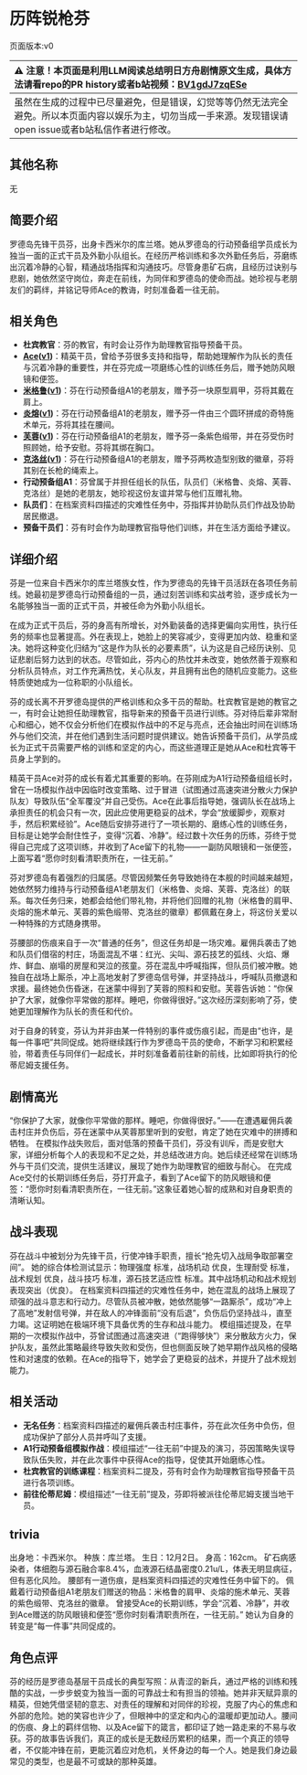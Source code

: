 # 历阵锐枪芬
页面版本:v0
 

| :warning: 注意！本页面是利用LLM阅读总结明日方舟剧情原文生成，具体方法请看repo的PR history或者b站视频：[BV1gdJ7zqESe](https://www.bilibili.com/video/BV1gdJ7zqESe/)         |
|:----------------------------|
| 虽然在生成的过程中已尽量避免，但是错误，幻觉等等仍然无法完全避免。所以本页面内容以娱乐为主，切勿当成一手来源。发现错误请open issue或者b站私信作者进行修改。|



## 其他名称
无
## 简要介绍
罗德岛先锋干员芬，出身卡西米尔的库兰塔。她从罗德岛的行动预备组学员成长为独当一面的正式干员及外勤小队组长。在经历严格训练和多次外勤任务后，芬磨练出沉着冷静的心智，精通战场指挥和沟通技巧。尽管身患矿石病，且经历过诀别与悲剧，她依然坚守岗位，奔走在前线，为同伴和罗德岛的使命而战。她珍视与老朋友们的羁绊，并铭记导师Ace的教诲，时刻准备着一往无前。
## 相关角色
-   **杜宾教官**：芬的教官，有时会让芬作为助理教官指导预备干员。
-   **[Ace](../char_v3/extended_char_Ace.md)([v1](extended_char_Ace.md))**：精英干员，曾给予芬很多支持和指导，帮助她理解作为队长的责任与沉着冷静的重要性，并在芬完成一项磨练心性的训练任务后，赠予她防风眼镜和便签。
-   **[米格鲁](../char_v3/char_122_beagle.md)([v1](char_122_beagle.md))**：芬在行动预备组A1的老朋友，赠予芬一块原型肩甲，芬将其戴在肩上。
-   **[炎熔](../char_v3/char_121_lava.md)([v1](char_121_lava.md))**：芬在行动预备组A1的老朋友，赠予芬一件由三个圆环拼成的奇特施术单元，芬将其挂在腰间。
-   **[芙蓉](../char_v3/char_120_hibisc.md)([v1](char_120_hibisc.md))**：芬在行动预备组A1的老朋友，赠予芬一条紫色缎带，并在芬受伤时照顾她，给予安慰。芬将其绑在胸口。
-   **[克洛丝](../char_v3/char_124_kroos.md)([v1](char_124_kroos.md))**：芬在行动预备组A1的老朋友，赠予芬两枚造型别致的徽章，芬将其别在长枪的绳索上。
-   **行动预备组A1**：芬曾属于并担任组长的队伍，队员们（米格鲁、炎熔、芙蓉、克洛丝）是她的老朋友，她珍视这份友谊并常与他们互赠礼物。
-   **队员们**：在档案资料四描述的灾难性任务中，芬指挥并协助队员们作战及协助居民撤退。
-   **预备干员们**：芬有时会作为助理教官指导他们训练，并在生活方面给予建议。
## 详细介绍
芬是一位来自卡西米尔的库兰塔族女性，作为罗德岛的先锋干员活跃在各项任务前线。她最初是罗德岛行动预备组的一员，通过刻苦训练和实战考验，逐步成长为一名能够独当一面的正式干员，并被任命为外勤小队组长。

在成为正式干员后，芬的身高有所增长，对外勤装备的选择更偏向实用性，执行任务的频率也显著提高。外在表现上，她脸上的笑容减少，变得更加内敛、稳重和坚决。她将这种变化归结为“这是作为队长的必要素质”，认为这是自己经历诀别、见证悲剧后努力达到的状态。尽管如此，芬内心的热忱并未改变，她依然善于观察和分析队员特点，对工作充满热忱，关心队友，并且拥有出色的随机应变能力。这些特质使她成为一位称职的小队组长。

芬的成长离不开罗德岛提供的严格训练和众多干员的帮助。杜宾教官是她的教官之一，有时会让她担任助理教官，指导新来的预备干员进行训练。芬对待后辈非常耐心和细心，她不仅会分析他们在模拟作战中的不足与亮点，还会抽出时间在训练场外与他们交流，并在他们遇到生活问题时提供建议。她告诉预备干员们，从学员成长为正式干员需要严格的训练和坚定的内心，而这些道理正是她从Ace和杜宾等干员身上学到的。

精英干员Ace对芬的成长有着尤其重要的影响。在芬刚成为A1行动预备组组长时，曾在一场模拟作战中因临时改变策略、过于冒进（试图通过高速突进分散火力保护队友）导致队伍“全军覆没”并自己受伤。Ace在此事后指导她，强调队长在战场上承担责任的机会只有一次，因此应使用更稳妥的战术，学会“放缓脚步，观察对手，然后积累经验”。Ace随后安排芬进行了一项长期的、磨练心性的训练任务，目标是让她学会耐住性子，变得“沉着、冷静”。经过数十次任务的历练，芬终于觉得自己完成了这项训练，并收到了Ace留下的礼物——一副防风眼镜和一张便签，上面写着“愿你时刻看清职责所在，一往无前。”

芬对罗德岛有着强烈的归属感。尽管因频繁任务导致她待在本舰的时间越来越短，她依然努力维持与行动预备组A1老朋友们（米格鲁、炎熔、芙蓉、克洛丝）的联系。每次任务归来，她都会给他们带礼物，并将他们回赠的礼物（米格鲁的肩甲、炎熔的施术单元、芙蓉的紫色缎带、克洛丝的徽章）都佩戴在身上，将这份关爱以一种特殊的方式随身携带。

芬腰部的伤痕来自于一次“普通的任务”，但这任务却是一场灾难。雇佣兵袭击了她和队员们借宿的村庄，场面混乱不堪：红光、尖叫、源石技艺的弧线、火焰、爆炸、鲜血、崩塌的房屋和哭泣的孩童。芬在混乱中呼喊指挥，但队员们被冲散。她独自在战场上厮杀，冲上高地发射了罗德岛信号弹，并坚持战斗，呼喊队员撤退和求援。最终她负伤昏迷，在迷蒙中得到了芙蓉的照料和安慰。芙蓉告诉她：“你保护了大家，就像你平常做的那样。睡吧，你做得很好。”这次经历深刻影响了芬，使她更加理解作为队长的责任和代价。

对于自身的转变，芬认为并非由某一件特别的事件或伤痕引起，而是由“也许，是每一件事吧”共同促成。她将继续践行作为罗德岛干员的使命，不断学习和积累经验，带着责任与同伴们一起成长，并时刻准备着前往新的前线，比如即将执行的伦蒂尼姆支援任务。
## 剧情高光
“你保护了大家，就像你平常做的那样。睡吧，你做得很好。”——在遭遇雇佣兵袭击村庄并负伤后，芬在迷蒙中从芙蓉那里听到的安慰，肯定了她在灾难中的拼搏和牺牲。
在模拟作战失败后，面对低落的预备干员们，芬没有训斥，而是安慰大家，详细分析每个人的表现和不足之处，并总结改进方向。她后续还经常在训练场外与干员们交流，提供生活建议，展现了她作为助理教官的细致与耐心。
在完成Ace交付的长期训练任务后，芬打开盒子，看到了Ace留下的防风眼镜和便签：“愿你时刻看清职责所在，一往无前。”这象征着她心智的成熟和对自身职责的清晰认知。
## 战斗表现
芬在战斗中被划分为先锋干员，行使冲锋手职责，擅长“抢先切入战局争取部署空间”。
她的综合体检测试显示：物理强度 标准，战场机动 优良，生理耐受 标准，战术规划 优良，战斗技巧 标准，源石技艺适应性 标准。其中战场机动和战术规划表现突出（优良）。
在档案资料四描述的灾难性任务中，她在混乱的战场上展现了顽强的战斗意志和行动力。尽管队员被冲散，她依然能够“一路厮杀”，成功“冲上了高地”发射信号弹，并在敌人的冲锋面前“没有后退”，负伤后仍坚持战斗，直至力竭。这证明她在极端环境下具备优秀的生存和战斗能力。
模组描述提及，在早期的一次模拟作战中，芬曾试图通过高速突进（“跑得够快”）来分散敌方火力，保护队友，虽然此策略最终导致失败和受伤，但也侧面反映了她早期作战风格的侵略性和对速度的依赖。在Ace的指导下，她学会了更稳妥的战术，并提升了战术规划能力。
## 相关活动
-   **无名任务**：档案资料四描述的雇佣兵袭击村庄事件，芬在此次任务中负伤，但成功保护了部分人员并呼叫了支援。
-   **A1行动预备组模拟作战**：模组描述“一往无前”中提及的演习，芬因策略失误导致队伍失败，并在此次事件中获得Ace的指导，促使其开始磨练心性。
-   **杜宾教官的训练课程**：档案资料二提及，芬有时会作为助理教官指导预备干员进行各项训练。
-   **前往伦蒂尼姆**：模组描述“一往无前”提及，芬即将被派往伦蒂尼姆支援当地干员。
## trivia
出身地：卡西米尔。
种族：库兰塔。
生日：12月2日。
身高：162cm。
矿石病感染者，体细胞与源石融合率8.4%，血液源石结晶密度0.21u/L，体表无明显病征，但有恶化风险。
腰部有一道伤痕，是档案资料四描述的灾难性任务中留下的。
佩戴着行动预备组A1老朋友们赠送的物品：米格鲁的肩甲、炎熔的施术单元、芙蓉的紫色缎带、克洛丝的徽章。
曾接受Ace的长期训练，学会“沉着、冷静”，并收到Ace赠送的防风眼镜和便签“愿你时刻看清职责所在，一往无前。”
她认为自身的转变是“每一件事”共同促成的。
## 角色点评
芬的经历是罗德岛基层干员成长的典型写照：从青涩的新兵，通过严格的训练和残酷的实战，一步步蜕变为独当一面的可靠战士和有担当的领袖。她并非天赋异禀的精英，但她凭借坚韧的意志、对责任的理解和对同伴的珍视，克服了内心的焦虑和外部的危险。她的笑容也许少了，但眼神中的坚定和内心的温暖却更加动人。腰间的伤痕、身上的羁绊信物、以及Ace留下的箴言，都印证了她一路走来的不易与收获。芬的故事告诉我们，真正的成长是无数经历累积的结果，而一个真正的领导者，不仅能冲锋在前，更能沉着应对危机，关怀身边的每一个人。她是我们身边最常见的类型，也是最不可或缺的那种英雄。